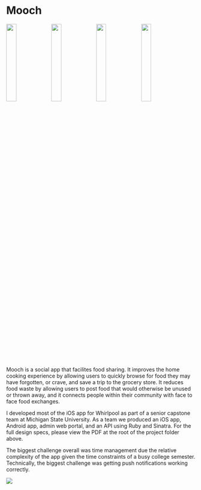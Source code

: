 # Mooch

<img src="https://cloud.githubusercontent.com/assets/7013639/26518830/d9f141ea-427d-11e7-9416-4a274c134c07.png" width="23%"></img> <img src="https://cloud.githubusercontent.com/assets/7013639/26518829/d2f978bc-427d-11e7-860c-ea354c4d7b47.png" width="23%"></img> <img src="https://cloud.githubusercontent.com/assets/7013639/26518832/df7f0ff2-427d-11e7-8785-cb2f74d5b492.png" width="23%"></img> <img src="https://cloud.githubusercontent.com/assets/7013639/26518834/e3b80f4c-427d-11e7-8b47-92b35f5b33d4.png" width="23%"></img>

Mooch is a social app that facilites food sharing. It improves the home cooking experience by allowing users to quickly browse for food they may have forgotten, or crave, and save a trip to the grocery store. It reduces food waste by allowing users to post food that would otherwise be unused or thrown away, and it connects people within their community with face to face food exchanges.

I developed most of the iOS app for Whirlpool as part of a senior capstone team at Michigan State University. As a team we produced an iOS app, Android app, admin web portal, and an API using Ruby and Sinatra. For the full design specs, please view the PDF at the root of the project folder above.

The biggest challenge overall was time management due the relative complexity of the app given the time constraints of a busy college semester. Technically, the biggest challenge was getting push notifications working correctly.

<img src="https://cloud.githubusercontent.com/assets/7013639/26518951/b9fd9756-427f-11e7-95eb-26fee59683d1.png"></img>
